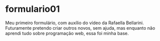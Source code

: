 # formulario01
Meu primeiro formulário, com auxílio do vídeo da Rafaella Bellarini.
Futuramente pretendo criar outros novos, sem ajuda, mas enquanto não aprendi tudo sobre programação web, essa foi minha base.
